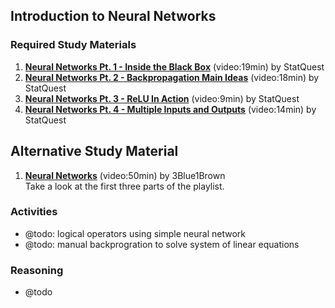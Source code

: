 ## Introduction to Neural Networks

### Required Study Materials

1. **[Neural Networks Pt. 1 - Inside the Black Box](https://www.youtube.com/watch?v=CqOfi41LfDw)** (video:19min) by StatQuest
2. **[Neural Networks Pt. 2 - Backpropagation Main Ideas](https://www.youtube.com/watch?v=IN2XmBhILt4)** (video:18min) by StatQuest 
3. **[Neural Networks Pt. 3 - ReLU In Action](https://www.youtube.com/watch?v=68BZ5f7P94E)** (video:9min) by StatQuest 
4. **[Neural Networks Pt. 4 - Multiple Inputs and Outputs](https://www.youtube.com/watch?v=83LYR-1IcjA)** (video:14min) by StatQuest 

## Alternative Study Material
1. **[Neural Networks](https://www.youtube.com/playlist?list=PLZHQObOWTQDNU6R1_67000Dx_ZCJB-3pi)** (video:50min) by 3Blue1Brown  <br>
Take a look at the first three parts of the playlist.

### Activities

* @todo: logical operators using simple neural network
* @todo: manual backprogration to solve system of linear equations

### Reasoning

* @todo
